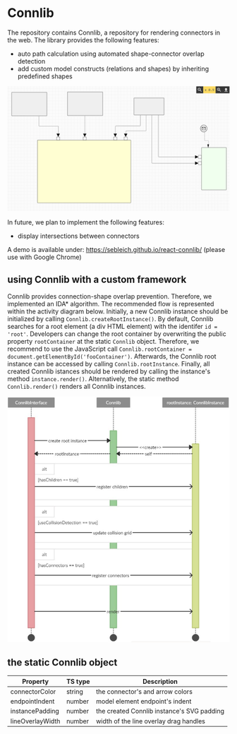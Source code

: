 # Connlib
The repository contains Connlib, a repository for rendering connectors in the web. The library provides the following features:
- auto path calculation using automated shape-connector overlap detection
- add custom model constructs (relations and shapes) by inheriting predefined shapes

![Connlib demo image](./assets/demo.png)

In future, we plan to implement the following features:
- display intersections between connectors

A demo is available under: https://sebleich.github.io/react-connlib/ (please use with Google Chrome)

## using Connlib with a custom framework

Connlib provides connection-shape overlap prevention. 
Therefore, we implemented an IDA* algorithm. 
The recommended flow is represented within the activity diagram below. 
Initially, a new Connlib instance should be initialized by calling `Connlib.createRootInstance()`. 
By default, Connlib searches for a root element (a div HTML element) with the identifer `id = 'root'`. 
Developers can change the root container by overwriting the public property `rootContainer` at the static `Connlib` object. 
Therefore, we recommend to use the JavaScript call `Connlib.rootContainer = document.getElementById('fooContainer')`. 
Afterwards, the Connlib root instance can be accessed by calling `Connlib.rootInstance`. 
Finally, all created Connlib istances should be rendered by calling the instance's method `instance.render()`. 
Alternatively, the static method `Connlib.render()` renders all Connlib instances. 

![Connlib activity](./assets/activity.JPG)

## the static Connlib object

| Property | TS type | Description |
| --- | --- | --- |
| connectorColor | string | the connector's and arrow colors |
| endpointIndent | number | model element endpoint's indent |
| instancePadding | number | the created Connlib instance's SVG padding |
| lineOverlayWidth | number | width of the line overlay drag handles |
